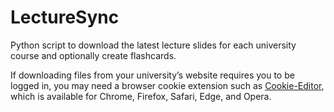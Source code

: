 # LectureSync
Python script to download the latest lecture slides for each university course and optionally create flashcards.

If downloading files from your university’s website requires you to be logged in, you may need a browser cookie extension such as
[Cookie-Editor](https://cookie-editor.com/), which is available for Chrome, Firefox, Safari, Edge, and Opera.
